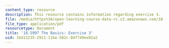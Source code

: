 ```yaml
---
content_type: resource
description: This resource contains information regarding exercise 3.
file: /media/https%3A/open-learning-course-data-rc.s3.amazonaws.com/18-s997-introduction-to-matlab-programming-fall-2011/1bd12235291111be582c84f749ee01a2_MIT18_S997F11_Exercise_3.pdf
file_type: application/pdf
resourcetype: Document
title: '18.S997 The Basics: Exercise 3'
uid: 1bd12235-2911-11be-582c-84f749ee01a2
---
```

